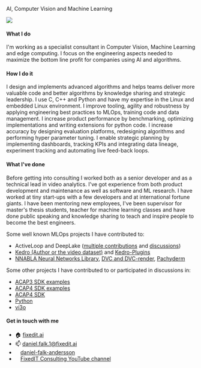 AI, Computer Vision and Machine Learning

<img src="https://fixedit-public-hosted.s3.eu-north-1.amazonaws.com/graphics/cover.jpg"/>

#### What I do
I'm working as a specialist consultant in Computer Vision, Machine Learning and edge computing. I focus on the engineering aspects needed to maximize the bottom line profit for companies using AI and algorithms.

#### How I do it
I design and implements advanced algorithms and helps teams deliver more valuable code and better algorithms by knowledge sharing and strategic leadership. I use C, C++ and Python and have my expertise in the Linux and embedded Linux environment. I improve tooling, agility and robustness by applying engineering best practices to MLOps, training code and data management. I increase product performance by benchmarking, optimizing implementations and writing extensions for python code. I increase accuracy by designing evaluation platforms, redesigning algorithms and performing hyper parameter tuning. I enable strategic planning by implementing dashboards, tracking KPIs and integrating data lineage, experiment tracking and automating live feed-back loops.

#### What I've done
Before getting into consulting I worked both as a senior developer and as a technical lead in video analytics. I've got experience from both product development and maintenance as well as software and ML research. I have worked at tiny start-ups with a few developers and at international fortune giants. I have been mentoring new employees, I've been supervisor for master's thesis students, teacher for machine learning classes and have done public speaking and knowledge sharing to teach and inspire people to become the best engineers.

Some well known MLOps projects I have contributed to:
- ActiveLoop and DeepLake ([multiple contributions](https://github.com/activeloopai/deeplake/pulls?q=author%3Adaniel-falk+) and [discussions](https://github.com/activeloopai/deeplake/issues?q=is%3Aissue+author%3Adaniel-falk+))
- [Kedro (Author or the video dataset)](https://github.com/kedro-org/kedro/pulls?q=author%3Adaniel-falk+) and [Kedro-Plugins](https://github.com/kedro-org/kedro-plugins/issues?q=author%3Adaniel-falk+)
- [NNABLA Neural Networks Library](https://github.com/sony/nnabla/issues?q=author%3Adaniel-falk+), [DVC and DVC-render](https://github.com/iterative/dvc-render/issues?q=author%3Adaniel-falk+), [Pachyderm](https://github.com/pachyderm/pachyderm/issues?q=author%3Adaniel-falk+)

Some other projects I have contributed to or participated in discussions in:
- [ACAP3 SDK examples](https://github.com/AxisCommunications/acap3-examples/issues?q=author%3Adaniel-falk+)
- [ACAP4 SDK examples](https://github.com/AxisCommunications/acap-computer-vision-sdk-examples/issues?q=author%3Adaniel-falk+)
- [ACAP4 SDK](https://github.com/AxisCommunications/acap-computer-vision-sdk/issues?q=author%3Adaniel-falk+)
- [Python](https://github.com/python/cpython/search?q=%22daniel-falk%22&type=issues)
- [vi3o](https://github.com/hakanardo/vi3o/issues?q=author%3Adaniel-falk+)

#### Get in touch with me

- :house: [fixedit.ai](https://fixedit.ai)
- 📫 daniel.falk.1@fixedit.ai
- <img src="https://content.linkedin.com/content/dam/me/business/en-us/amp/brand-site/v2/bg/LI-Bug.svg.original.svg" width="10" height="10"/> [daniel-falk-andersson](https://www.linkedin.com/in/daniel-falk-andersson/)
- <img src="https://fixedit-public-hosted.s3.eu-north-1.amazonaws.com/graphics/yt_logo_rgb_light.png" height="10"/> [FixedIT Consulting YouTube channel](https://www.youtube.com/channel/UCU6flV4LcfHUB8SD33_fuNQ)
